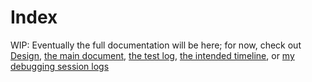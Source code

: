 # Index

WIP: Eventually the full documentation will be here; for now, check out [Design](./DESIGN.html), [the main document](./README.html), [the test log](./test_log.html), [the intended timeline](./TIMELINE.html), or [my debugging session logs](./debugging_sessions.html)
